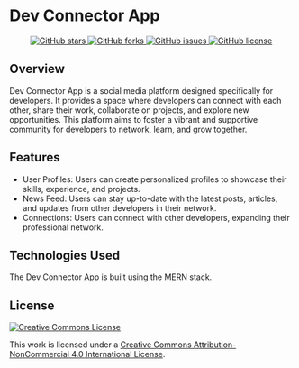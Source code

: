 # Dev Connector App

<div align="center">
  <a href="https://github.com/ExoOnix/DEVCon">
    <img src="https://img.shields.io/github/stars/ExoOnix/DEVCon?style=for-the-badge" alt="GitHub stars" />
  </a>
  <a href="https://github.com/ExoOnix/DEVCon/fork">
    <img src="https://img.shields.io/github/forks/ExoOnix/DEVCon?style=for-the-badge" alt="GitHub forks" />
  </a>
  <a href="https://github.com/ExoOnix/DEVCon/issues">
    <img src="https://img.shields.io/github/issues/ExoOnix/DEVCon?style=for-the-badge" alt="GitHub issues" />
  </a>
  <a href="https://github.com/ExoOnix/DEVCon/blob/main/LICENSE">
    <img src="https://img.shields.io/github/license/ExoOnix/DEVCon?style=for-the-badge" alt="GitHub license" />
  </a>
</div>

## Overview
Dev Connector App is a social media platform designed specifically for developers. It provides a space where developers can connect with each other, share their work, collaborate on projects, and explore new opportunities. This platform aims to foster a vibrant and supportive community for developers to network, learn, and grow together.

## Features
- User Profiles: Users can create personalized profiles to showcase their skills, experience, and projects.
- News Feed: Users can stay up-to-date with the latest posts, articles, and updates from other developers in their network.
- Connections: Users can connect with other developers, expanding their professional network.

## Technologies Used
The Dev Connector App is built using the MERN stack.

## License
[![Creative Commons License](https://i.creativecommons.org/l/by-nc/4.0/88x31.png)](http://creativecommons.org/licenses/by-nc/4.0/)

This work is licensed under a [Creative Commons Attribution-NonCommercial 4.0 International License](http://creativecommons.org/licenses/by-nc/4.0/).

